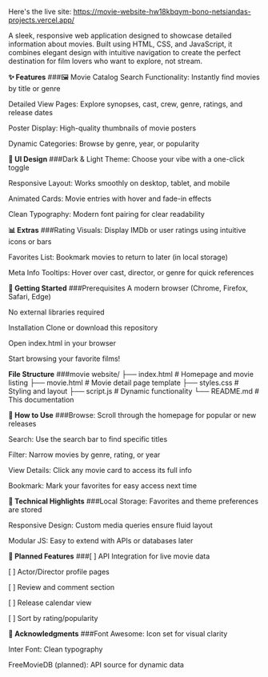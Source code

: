 Here's the live site: https://movie-website-hw18kbqym-bono-netsiandas-projects.vercel.app/


A sleek, responsive web application designed to showcase detailed information about movies. Built using HTML, CSS, and JavaScript, it combines elegant design with intuitive navigation to create the perfect destination for film lovers who want to explore, not stream.

**✨ Features**
###🖼️ Movie Catalog
Search Functionality: Instantly find movies by title or genre

Detailed View Pages: Explore synopses, cast, crew, genre, ratings, and release dates

Poster Display: High-quality thumbnails of movie posters

Dynamic Categories: Browse by genre, year, or popularity

**🌙 UI Design**
###Dark & Light Theme: Choose your vibe with a one-click toggle

Responsive Layout: Works smoothly on desktop, tablet, and mobile

Animated Cards: Movie entries with hover and fade-in effects

Clean Typography: Modern font pairing for clear readability

**📊 Extras**
###Rating Visuals: Display IMDb or user ratings using intuitive icons or bars

Favorites List: Bookmark movies to return to later (in local storage)

Meta Info Tooltips: Hover over cast, director, or genre for quick references

**🚀 Getting Started**
###Prerequisites
A modern browser (Chrome, Firefox, Safari, Edge)

No external libraries required

Installation
Clone or download this repository

Open index.html in your browser

Start browsing your favorite films!

**File Structure**
###movie website/
├── index.html           # Homepage and movie listing
├── movie.html           # Movie detail page template
├── styles.css           # Styling and layout
├── script.js            # Dynamic functionality
└── README.md            # This documentation

**🎯 How to Use**
###Browse: Scroll through the homepage for popular or new releases

Search: Use the search bar to find specific titles

Filter: Narrow movies by genre, rating, or year

View Details: Click any movie card to access its full info

Bookmark: Mark your favorites for easy access next time

**🧪 Technical Highlights**
###Local Storage: Favorites and theme preferences are stored

Responsive Design: Custom media queries ensure fluid layout

Modular JS: Easy to extend with APIs or databases later

**🔮 Planned Features**
###[ ] API Integration for live movie data

[ ] Actor/Director profile pages

[ ] Review and comment section

[ ] Release calendar view

[ ] Sort by rating/popularity

**🙌 Acknowledgments**
###Font Awesome: Icon set for visual clarity

Inter Font: Clean typography

FreeMovieDB (planned): API source for dynamic data

